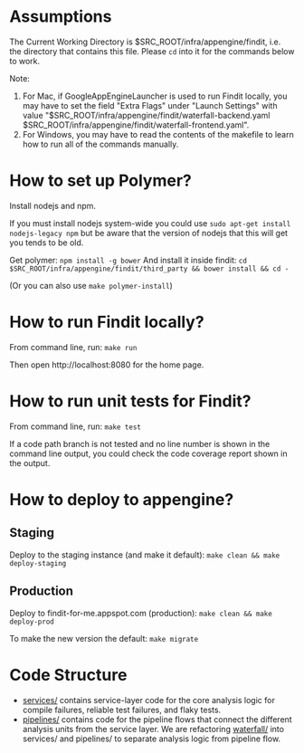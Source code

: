 # Assumptions

The Current Working Directory is $SRC_ROOT/infra/appengine/findit, i.e. the
directory that contains this file. Please `cd` into it for the commands below to
work.

Note:
1. For Mac, if GoogleAppEngineLauncher is used to run Findit locally, you
    may have to set the field "Extra Flags" under "Launch Settings" with value
   "$SRC_ROOT/infra/appengine/findit/waterfall-backend.yaml
    $SRC_ROOT/infra/appengine/findit/waterfall-frontend.yaml".
2. For Windows, you may have to read the contents of the makefile to learn how
   to run all of the commands manually.

# How to set up Polymer?
  Install nodejs and npm.

  If you must install nodejs system-wide you could use
  `sudo apt-get install nodejs-legacy npm` but be aware that the version of
  nodejs that this will get you tends to be old.

  Get polymer:
  `npm install -g bower`
  And install it inside findit:
  `cd $SRC_ROOT/infra/appengine/findit/third_party && bower install && cd -`

  (Or you can also use `make polymer-install`)

# How to run Findit locally?

From command line, run:
  `make run`

Then open http://localhost:8080 for the home page.

# How to run unit tests for Findit?

From command line, run:
  `make test`

If a code path branch is not tested and no line number is shown in the command
line output, you could check the code coverage report shown in the output.

# How to deploy to appengine?

## Staging
Deploy to the staging instance (and make it default):
  `make clean && make deploy-staging`

## Production
Deploy to findit-for-me.appspot.com (production):
  `make clean && make deploy-prod`

To make the new version the default:
  `make migrate`

# Code Structure
* [services/](services/) contains service-layer code for the core analysis logic
  for compile failures, reliable test failures, and flaky tests.
* [pipelines/](pipelines/) contains code for the pipeline flows that connect the
  different analysis units from the service layer.
We are refactoring [waterfall/](waterfall/) into services/ and pipelines/ to
separate analysis logic from pipeline flow.
